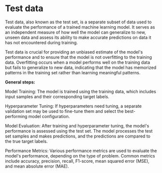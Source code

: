 # Test data

Test data, also known as the test set, is a separate subset of data used to evaluate the performance of a trained machine learning model. It serves as an independent measure of how well the model can generalize to new, unseen data and assess its ability to make accurate predictions on data it has not encountered during training.

Test data is crucial for providing an unbiased estimate of the model's performance and to ensure that the model is not overfitting to the training data. Overfitting occurs when a model performs well on the training data but fails to generalize to new data, indicating that the model has memorized patterns in the training set rather than learning meaningful patterns.

**General steps:**

Model Training: The model is trained using the training data, which includes input samples and their corresponding target labels.

Hyperparameter Tuning: If hyperparameters need tuning, a separate validation set may be used to fine-tune them and select the best-performing model configuration.

Model Evaluation: After training and hyperparameter tuning, the model's performance is assessed using the test set. The model processes the test set samples and makes predictions, and the predictions are compared to the true target labels.

Performance Metrics: Various performance metrics are used to evaluate the model's performance, depending on the type of problem. Common metrics include accuracy, precision, recall, F1-score, mean squared error (MSE), and mean absolute error (MAE).
